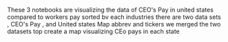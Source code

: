 These 3 notebooks are visualizing the data of CEO's Pay in united states compared to workers pay sorted bv each industries 
there are two data sets , CEO's Pay , and United states Map abbrev and tickers 
we merged the two datasets top create a map visualizing CEo pays in each state 

